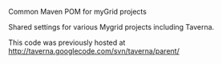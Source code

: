 Common Maven POM for myGrid projects

Shared settings for various Mygrid projects including Taverna.

This code was previously hosted at http://taverna.googlecode.com/svn/taverna/parent/